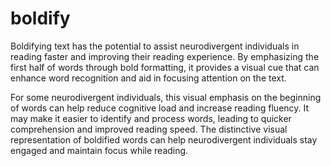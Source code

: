 # boldify
Boldifying text has the potential to assist neurodivergent individuals in reading faster and improving their reading experience. By emphasizing the first half of words through bold formatting, it provides a visual cue that can enhance word recognition and aid in focusing attention on the text.

For some neurodivergent individuals, this visual emphasis on the beginning of words can help reduce cognitive load and increase reading fluency. It may make it easier to identify and process words, leading to quicker comprehension and improved reading speed. The distinctive visual representation of boldified words can help neurodivergent individuals stay engaged and maintain focus while reading.